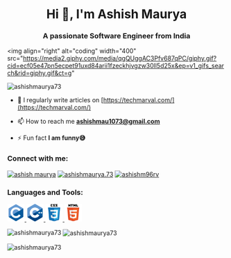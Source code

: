 <h1 align="center">Hi 👋, I'm Ashish Maurya</h1>
<h3 align="center">A passionate Software Engineer from India</h3>

<img align="right" alt="coding" width="400" src="https://media2.giphy.com/media/qgQUggAC3Pfv687qPC/giphy.gif?cid=ecf05e47pn5ecpet91uxd84arii1fzeckhjvgzw30ll5d25x&ep=v1_gifs_search&rid=giphy.gif&ct=g"

<p align="left"> <img src="https://komarev.com/ghpvc/?username=ashishmaurya73&label=Profile%20views&color=0e75b6&style=flat" alt="ashishmaurya73" /> </p>

- 📝 I regularly write articles on [https://techmarval.com/](https://techmarval.com/)

- 📫 How to reach me **ashishmau1073@gmail.com**

- ⚡ Fun fact **I am funny😅**

<h3 align="left">Connect with me:</h3>
<p align="left">
<a href="https://linkedin.com/in/ashish maurya" target="blank"><img align="center" src="https://raw.githubusercontent.com/rahuldkjain/github-profile-readme-generator/master/src/images/icons/Social/linked-in-alt.svg" alt="ashish maurya" height="30" width="40" /></a>
<a href="https://instagram.com/ashishmaurya.73" target="blank"><img align="center" src="https://raw.githubusercontent.com/rahuldkjain/github-profile-readme-generator/master/src/images/icons/Social/instagram.svg" alt="ashishmaurya.73" height="30" width="40" /></a>
<a href="https://auth.geeksforgeeks.org/user/ashishm96rv" target="blank"><img align="center" src="https://raw.githubusercontent.com/rahuldkjain/github-profile-readme-generator/master/src/images/icons/Social/geeks-for-geeks.svg" alt="ashishm96rv" height="30" width="40" /></a>
</p>

<h3 align="left">Languages and Tools:</h3>
<p align="left"> <a href="https://www.cprogramming.com/" target="_blank" rel="noreferrer"> <img src="https://raw.githubusercontent.com/devicons/devicon/master/icons/c/c-original.svg" alt="c" width="40" height="40"/> </a> <a href="https://www.w3schools.com/cpp/" target="_blank" rel="noreferrer"> <img src="https://raw.githubusercontent.com/devicons/devicon/master/icons/cplusplus/cplusplus-original.svg" alt="cplusplus" width="40" height="40"/> </a> <a href="https://www.w3schools.com/css/" target="_blank" rel="noreferrer"> <img src="https://raw.githubusercontent.com/devicons/devicon/master/icons/css3/css3-original-wordmark.svg" alt="css3" width="40" height="40"/> </a> <a href="https://www.w3.org/html/" target="_blank" rel="noreferrer"> <img src="https://raw.githubusercontent.com/devicons/devicon/master/icons/html5/html5-original-wordmark.svg" alt="html5" width="40" height="40"/> </a> </p>

<p><img align="left" src="https://github-readme-stats.vercel.app/api/top-langs?username=ashishmaurya73&show_icons=true&locale=en&layout=compact" alt="ashishmaurya73" /></p>

<p>&nbsp;<img align="center" src="https://github-readme-stats.vercel.app/api?username=ashishmaurya73&show_icons=true&locale=en" alt="ashishmaurya73" /></p>

<p><img align="center" src="https://github-readme-streak-stats.herokuapp.com/?user=ashishmaurya73&" alt="ashishmaurya73" /></p>
